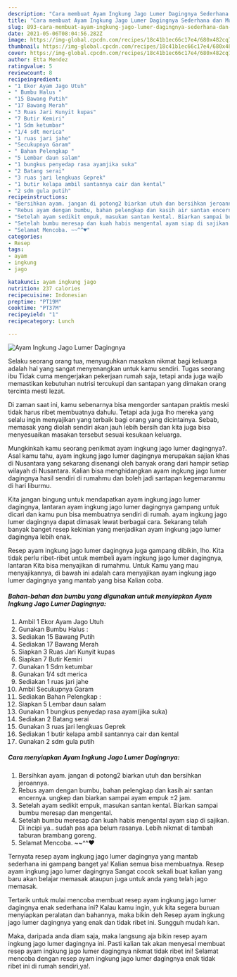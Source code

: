 ```yaml
---
description: "Cara membuat Ayam Ingkung Jago Lumer Dagingnya Sederhana dan Mudah Dibuat"
title: "Cara membuat Ayam Ingkung Jago Lumer Dagingnya Sederhana dan Mudah Dibuat"
slug: 893-cara-membuat-ayam-ingkung-jago-lumer-dagingnya-sederhana-dan-mudah-dibuat
date: 2021-05-06T08:04:56.282Z
image: https://img-global.cpcdn.com/recipes/18c41b1ec66c17e4/680x482cq70/ayam-ingkung-jago-lumer-dagingnya-foto-resep-utama.jpg
thumbnail: https://img-global.cpcdn.com/recipes/18c41b1ec66c17e4/680x482cq70/ayam-ingkung-jago-lumer-dagingnya-foto-resep-utama.jpg
cover: https://img-global.cpcdn.com/recipes/18c41b1ec66c17e4/680x482cq70/ayam-ingkung-jago-lumer-dagingnya-foto-resep-utama.jpg
author: Etta Mendez
ratingvalue: 5
reviewcount: 8
recipeingredient:
- "1 Ekor Ayam Jago Utuh"
- " Bumbu Halus "
- "15 Bawang Putih"
- "17 Bawang Merah"
- "3 Ruas Jari Kunyit kupas"
- "7 Butir Kemiri"
- "1 Sdm ketumbar"
- "1/4 sdt merica"
- "1 ruas jari jahe"
- "Secukupnya Garam"
- " Bahan Pelengkap "
- "5 Lembar daun salam"
- "1 bungkus penyedap rasa ayamjika suka"
- "2 Batang serai"
- "3 ruas jari lengkuas Geprek"
- "1 butir kelapa ambil santannya cair dan kental"
- "2 sdm gula putih"
recipeinstructions:
- "Bersihkan ayam. jangan di potong2 biarkan utuh dan bersihkan jeroannya."
- "Rebus ayam dengan bumbu, bahan pelengkap dan kasih air santan encernya. ungkep dan biarkan sampai ayam empuk ±2 jam."
- "Setelah ayam sedikit empuk, masukan santan kental. Biarkan sampai bumbu meresap dan mengental."
- "Setelah bumbu meresap dan kuah habis mengental ayam siap di sajikan. Di incipi ya.. sudah pas apa belum rasanya. Lebih nikmat di tambah taburan brambang goreng."
- "Selamat Mencoba. ~~^^♥"
categories:
- Resep
tags:
- ayam
- ingkung
- jago

katakunci: ayam ingkung jago 
nutrition: 237 calories
recipecuisine: Indonesian
preptime: "PT19M"
cooktime: "PT37M"
recipeyield: "1"
recipecategory: Lunch

---
```



![Ayam Ingkung Jago Lumer Dagingnya](https://img-global.cpcdn.com/recipes/18c41b1ec66c17e4/680x482cq70/ayam-ingkung-jago-lumer-dagingnya-foto-resep-utama.jpg)

Selaku seorang orang tua, menyuguhkan masakan nikmat bagi keluarga adalah hal yang sangat menyenangkan untuk kamu sendiri. Tugas seorang ibu Tidak cuma mengerjakan pekerjaan rumah saja, tetapi anda juga wajib memastikan kebutuhan nutrisi tercukupi dan santapan yang dimakan orang tercinta mesti lezat.

Di zaman  saat ini, kamu sebenarnya bisa mengorder santapan praktis meski tidak harus ribet membuatnya dahulu. Tetapi ada juga lho mereka yang selalu ingin menyajikan yang terbaik bagi orang yang dicintainya. Sebab, memasak yang diolah sendiri akan jauh lebih bersih dan kita juga bisa menyesuaikan masakan tersebut sesuai kesukaan keluarga. 



Mungkinkah kamu seorang penikmat ayam ingkung jago lumer dagingnya?. Asal kamu tahu, ayam ingkung jago lumer dagingnya merupakan sajian khas di Nusantara yang sekarang disenangi oleh banyak orang dari hampir setiap wilayah di Nusantara. Kalian bisa menghidangkan ayam ingkung jago lumer dagingnya hasil sendiri di rumahmu dan boleh jadi santapan kegemaranmu di hari liburmu.

Kita jangan bingung untuk mendapatkan ayam ingkung jago lumer dagingnya, lantaran ayam ingkung jago lumer dagingnya gampang untuk dicari dan kamu pun bisa membuatnya sendiri di rumah. ayam ingkung jago lumer dagingnya dapat dimasak lewat berbagai cara. Sekarang telah banyak banget resep kekinian yang menjadikan ayam ingkung jago lumer dagingnya lebih enak.

Resep ayam ingkung jago lumer dagingnya juga gampang dibikin, lho. Kita tidak perlu ribet-ribet untuk membeli ayam ingkung jago lumer dagingnya, lantaran Kita bisa menyajikan di rumahmu. Untuk Kamu yang mau menyajikannya, di bawah ini adalah cara menyajikan ayam ingkung jago lumer dagingnya yang mantab yang bisa Kalian coba.

<!--inarticleads1-->

##### Bahan-bahan dan bumbu yang digunakan untuk menyiapkan Ayam Ingkung Jago Lumer Dagingnya:

1. Ambil 1 Ekor Ayam Jago Utuh
1. Gunakan  Bumbu Halus :
1. Sediakan 15 Bawang Putih
1. Sediakan 17 Bawang Merah
1. Siapkan 3 Ruas Jari Kunyit kupas
1. Siapkan 7 Butir Kemiri
1. Gunakan 1 Sdm ketumbar
1. Gunakan 1/4 sdt merica
1. Sediakan 1 ruas jari jahe
1. Ambil Secukupnya Garam
1. Sediakan  Bahan Pelengkap :
1. Siapkan 5 Lembar daun salam
1. Gunakan 1 bungkus penyedap rasa ayam(jika suka)
1. Sediakan 2 Batang serai
1. Gunakan 3 ruas jari lengkuas Geprek
1. Sediakan 1 butir kelapa ambil santannya cair dan kental
1. Gunakan 2 sdm gula putih




<!--inarticleads2-->

##### Cara menyiapkan Ayam Ingkung Jago Lumer Dagingnya:

1. Bersihkan ayam. jangan di potong2 biarkan utuh dan bersihkan jeroannya.
1. Rebus ayam dengan bumbu, bahan pelengkap dan kasih air santan encernya. ungkep dan biarkan sampai ayam empuk ±2 jam.
1. Setelah ayam sedikit empuk, masukan santan kental. Biarkan sampai bumbu meresap dan mengental.
1. Setelah bumbu meresap dan kuah habis mengental ayam siap di sajikan. Di incipi ya.. sudah pas apa belum rasanya. Lebih nikmat di tambah taburan brambang goreng.
1. Selamat Mencoba. ~~^^♥




Ternyata resep ayam ingkung jago lumer dagingnya yang mantab sederhana ini gampang banget ya! Kalian semua bisa membuatnya. Resep ayam ingkung jago lumer dagingnya Sangat cocok sekali buat kalian yang baru akan belajar memasak ataupun juga untuk anda yang telah jago memasak.

Tertarik untuk mulai mencoba membuat resep ayam ingkung jago lumer dagingnya enak sederhana ini? Kalau kamu ingin, yuk kita segera buruan menyiapkan peralatan dan bahannya, maka bikin deh Resep ayam ingkung jago lumer dagingnya yang enak dan tidak ribet ini. Sungguh mudah kan. 

Maka, daripada anda diam saja, maka langsung aja bikin resep ayam ingkung jago lumer dagingnya ini. Pasti kalian tak akan menyesal membuat resep ayam ingkung jago lumer dagingnya nikmat tidak ribet ini! Selamat mencoba dengan resep ayam ingkung jago lumer dagingnya enak tidak ribet ini di rumah sendiri,ya!.

